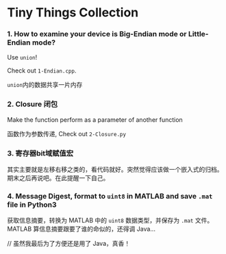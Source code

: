 # Tiny Things Collection

### 1. How to examine your device is Big-Endian mode or Little-Endian mode?

  Use `union`! 

  Check out `1-Endian.cpp`.

  `union`内的数据共享一片内存

### 2. Closure 闭包

  Make the function perform as a parameter of another function

  函数作为参数传递, Check out `2-Closure.py`

### 3. 寄存器bit域赋值宏

  其实主要就是左移右移之类的，看代码就好。突然觉得应该做一个嵌入式的归档。期末之后再说吧。在此提醒一下自己。

### 4. Message Digest, format to `uint8` in MATLAB and save `.mat` file in Python3

  获取信息摘要，转换为 MATLAB 中的 `uint8` 数据类型，并保存为 `.mat` 文件。MATLAB 算信息摘要跟要了谁的命似的，还得调 Java...

  // 虽然我最后为了方便还是用了 Java，真香！
